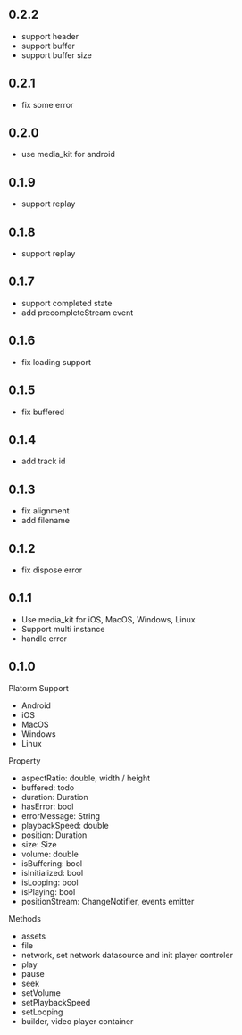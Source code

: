 ## 0.2.2

- support header
- support buffer
- support buffer size

## 0.2.1

- fix some error

## 0.2.0

- use media_kit for android

## 0.1.9

- support replay

## 0.1.8

- support replay

## 0.1.7

- support completed state
- add precompleteStream event

## 0.1.6

- fix loading support 

## 0.1.5

- fix buffered 

## 0.1.4

- add track id

## 0.1.3

- fix alignment
- add filename

## 0.1.2

- fix dispose error

## 0.1.1

- Use media_kit for iOS, MacOS, Windows, Linux
- Support multi instance
- handle error

## 0.1.0
Platorm Support

- Android
- iOS
- MacOS
- Windows
- Linux

Property

- aspectRatio: double, width / height
- buffered: todo
- duration: Duration
- hasError: bool
- errorMessage: String
- playbackSpeed: double
- position: Duration
- size: Size
- volume: double
- isBuffering: bool
- isInitialized: bool
- isLooping: bool
- isPlaying: bool
- positionStream: ChangeNotifier, events emitter

Methods 

- assets
- file
- network, set network datasource and init player controler 
- play
- pause
- seek
- setVolume
- setPlaybackSpeed
- setLooping
- builder, video player container
